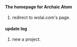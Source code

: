 #### The homepage for Archaic Atom
1. redirect to wolai.com's page.

#### update log
1. new a project.